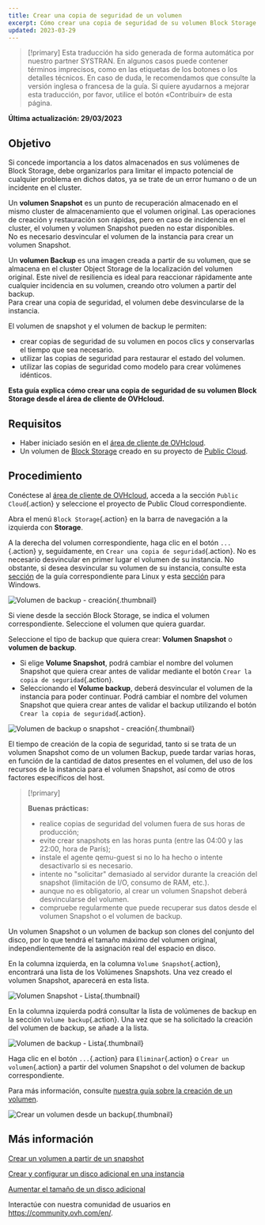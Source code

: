```yaml
---
title: Crear una copia de seguridad de un volumen
excerpt: Cómo crear una copia de seguridad de su volumen Block Storage desde el área de cliente
updated: 2023-03-29
---
```


> [!primary]
> Esta traducción ha sido generada de forma automática por nuestro partner SYSTRAN. En algunos casos puede contener términos imprecisos, como en las etiquetas de los botones o los detalles técnicos. En caso de duda, le recomendamos que consulte la versión inglesa o francesa de la guía. Si quiere ayudarnos a mejorar esta traducción, por favor, utilice el botón «Contribuir» de esta página.
>

**Última actualización: 29/03/2023**

## Objetivo

Si concede importancia a los datos almacenados en sus volúmenes de Block Storage, debe organizarlos para limitar el impacto potencial de cualquier problema en dichos datos, ya se trate de un error humano o de un incidente en el cluster.

Un **volumen Snapshot** es un punto de recuperación almacenado en el mismo cluster de almacenamiento que el volumen original. Las operaciones de creación y restauración son rápidas, pero en caso de incidencia en el cluster, el volumen y volumen Snapshot pueden no estar disponibles.<br>
No es necesario desvincular el volumen de la instancia para crear un volumen Snapshot.

Un **volumen Backup** es una imagen creada a partir de su volumen, que se almacena en el cluster Object Storage de la localización del volumen original.
Este nivel de resiliencia es ideal para reaccionar rápidamente ante cualquier incidencia en su volumen, creando otro volumen a partir del backup.<br>
Para crear una copia de seguridad, el volumen debe desvincularse de la instancia.

El volumen de snapshot y el volumen de backup le permiten:

- crear copias de seguridad de su volumen en pocos clics y conservarlas el tiempo que sea necesario.
- utilizar las copias de seguridad para restaurar el estado del volumen.
- utilizar las copias de seguridad como modelo para crear volúmenes idénticos.

**Esta guía explica cómo crear una copia de seguridad de su volumen Block Storage desde el área de cliente de OVHcloud.**

## Requisitos

- Haber iniciado sesión en el [área de cliente de OVHcloud](https://ca.ovh.com/auth/?action=gotomanager&from=https://www.ovh.com/world/&ovhSubsidiary=ws).
- Un volumen de [Block Storage](/pages/platform/public-cloud/create_and_configure_an_additional_disk_on_an_instance) creado en su proyecto de [Public Cloud](https://www.ovhcloud.com/es/public-cloud/).

## Procedimiento

Conéctese al [área de cliente de OVHcloud](https://ca.ovh.com/auth/?action=gotomanager&from=https://www.ovh.com/world/&ovhSubsidiary=ws), acceda a la sección `Public Cloud`{.action} y seleccione el proyecto de Public Cloud correspondiente.

Abra el menú `Block Storage`{.action} en la barra de navegación a la izquierda con **Storage**.

A la derecha del volumen correspondiente, haga clic en el botón `...`{.action} y, seguidamente, en `Crear una copia de seguridad`{.action}. No es necesario desvincular en primer lugar el volumen de su instancia. No obstante, si desea desvincular su volumen de su instancia, consulte esta [sección](/pages/platform/public-cloud/create_and_configure_an_additional_disk_on_an_instance#en-linux) de la guía correspondiente para Linux y esta [sección](/pages/platform/public-cloud/create_and_configure_an_additional_disk_on_an_instance#en-windows) para Windows.

![Volumen de backup - creación](images/volumebackup01.png){.thumbnail}

Si viene desde la sección Block Storage, se indica el volumen correspondiente. Seleccione el volumen que quiera guardar.

Seleccione el tipo de backup que quiera crear: **Volumen Snapshot** o **volumen de backup**.

- Si elige **Volume Snapshot**, podrá cambiar el nombre del volumen Snapshot que quiera crear antes de validar mediante el botón `Crear la copia de seguridad`{.action}.
- Seleccionando el **Volume backup**, deberá desvincular el volumen de la instancia para poder continuar. Podrá cambiar el nombre del volumen Snapshot que quiera crear antes de validar el backup utilizando el botón `Crear la copia de seguridad`{.action}.

![Volumen de backup o snapshot - creación](images/volumebackup02.png){.thumbnail}

El tiempo de creación de la copia de seguridad, tanto si se trata de un volumen Snapshot como de un volumen Backup, puede tardar varias horas, en función de la cantidad de datos presentes en el volumen, del uso de los recursos de la instancia para el volumen Snapshot, así como de otros factores específicos del host.

> [!primary]
>
> **Buenas prácticas:**
>
> - realice copias de seguridad del volumen fuera de sus horas de producción;
> - evite crear snapshots en las horas punta (entre las 04:00 y las 22:00, hora de París);
> - instale el agente qemu-guest si no lo ha hecho o intente desactivarlo si es necesario.
> - intente no "solicitar" demasiado al servidor durante la creación del snapshot (limitación de I/O, consumo de RAM, etc.).
> - aunque no es obligatorio, al crear un volumen Snapshot deberá desvincularse del volumen.
> - compruebe regularmente que puede recuperar sus datos desde el volumen Snapshot o el volumen de backup.
>

Un volumen Snapshot o un volumen de backup son clones del conjunto del disco, por lo que tendrá el tamaño máximo del volumen original, independientemente de la asignación real del espacio en disco.

En la columna izquierda, en la columna `Volume Snapshot`{.action}, encontrará una lista de los Volúmenes Snapshots.
Una vez creado el volumen Snapshot, aparecerá en esta lista.

![Volumen Snapshot - Lista](images/volumebackup03.png){.thumbnail}

En la columna izquierda podrá consultar la lista de volúmenes de backup en la sección `Volume backup`{.action}.
Una vez que se ha solicitado la creación del volumen de backup, se añade a la lista.

![Volumen de backup - Lista](images/volumebackup04.png){.thumbnail}

Haga clic en el botón `...`{.action} para `Eliminar`{.action} o `Crear un volumen`{.action} a partir del volumen Snapshot o del volumen de backup correspondiente.

Para más información, consulte [nuestra guía sobre la creación de un volumen](/pages/platform/public-cloud/create-volume-from-snapshot).

![Crear un volumen desde un backup](images/volumebackup05.png){.thumbnail}

## Más información

[Crear un volumen a partir de un snapshot](/pages/platform/public-cloud/create-volume-from-snapshot)

[Crear y configurar un disco adicional en una instancia](/pages/platform/public-cloud/create_and_configure_an_additional_disk_on_an_instance)

[Aumentar el tamaño de un disco adicional](/pages/platform/public-cloud/increase_the_size_of_an_additional_disk)

Interactúe con nuestra comunidad de usuarios en <https://community.ovh.com/en/>.
